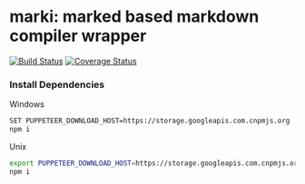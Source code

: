 # marki: marked based markdown compiler wrapper

[![Build Status](https://travis-ci.org/Aquariuslt/marki.svg)](https://travis-ci.org/Aquariuslt/marki)
[![Coverage Status](https://coveralls.io/repos/github/Aquariuslt/marki/badge.svg?branch=master)](https://coveralls.io/github/Aquariuslt/marki?branch=master)


### Install Dependencies

Windows 
```bash
SET PUPPETEER_DOWNLOAD_HOST=https://storage.googleapis.com.cnpmjs.org
npm i
```

Unix
```bash
export PUPPETEER_DOWNLOAD_HOST=https://storage.googleapis.com.cnpmjs.org
npm i
```
